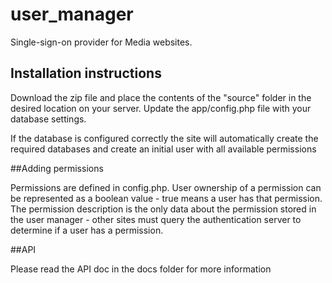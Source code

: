 # user_manager
Single-sign-on provider for Media websites.


## Installation instructions

Download the zip file and place the contents of the "source" folder 
in the desired location on your server. Update the app/config.php file with your
database settings.

If the database is configured correctly the site will automatically create the
required databases and create an initial user with all available permissions


##Adding permissions

Permissions are defined in config.php. User ownership of a permission can be
represented as a boolean value - true means a user has that permission. The permission
description is the only data about the permission stored in the user manager - other sites
must query the authentication server to determine if a user has a permission.


##API

Please read the API doc in the docs folder for more information
